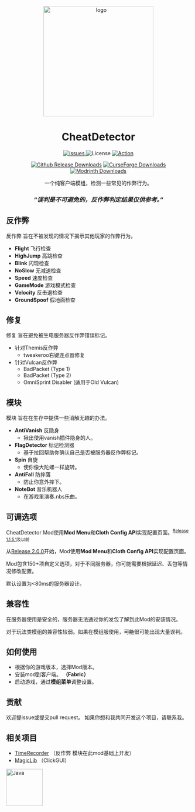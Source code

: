 <div align="center">
  <img width="300" src="https://github.com/Nova-Committee/CheatDetector/blob/master/logo.png?raw=true" alt="logo">

# CheatDetector
<p align="center">
    <a href="https://github.com/Nova-Committee/CheatDetector/issues">
      <img src="https://img.shields.io/github/issues/Nova-Committee/CheatDetector?style=flat" alt="issues" />
    </a>
    <img src="https://img.shields.io/badge/license-GPLV3-green" alt="License">
    <a href="https://github.com/Nova-Committee/CheatDetector/actions/workflows/gradle.yml">
      <img src="https://github.com/Nova-Committee/CheatDetector/actions/workflows/gradle.yml/badge.svg" alt="Action">
    </a>  
</p>

[![Github Release Downloads](https://img.shields.io/github/downloads/Nova-Committee/CheatDetector/total?label=Github%20Release%20Downloads&style=flat-square)](https://github.com/Nova-Committee/CheatDetector/releases)
[![CurseForge Downloads](http://cf.way2muchnoise.eu/997222.svg?badge_style=flat)](https://www.curseforge.com/minecraft/mc-mods/cheatdetector)
[![Modrinth Downloads](https://img.shields.io/modrinth/dt/QNVaUzHT?label=Modrinth%20Downloads&logo=Modrinth%20Downloads&style=flat-square)](https://modrinth.com/mod/cheatdetector)

一个纯客户端模组，检测一些常见的作弊行为。

### ***“误判是不可避免的，反作弊判定结果仅供参考。”***
</div>

## 反作弊
反作弊 旨在不被发现的情况下揭示其他玩家的作弊行为。
- **Flight** 飞行检查
- **HighJump** 高跳检查
- **Blink** 闪现检查
- **NoSlow** 无减速检查
- **Speed** 速度检查
- **GameMode** 游戏模式检查
- **Velocity** 反击退检查
- **GroundSpoof** 假地面检查

## 修复
修复 旨在避免被生电服务器反作弊错误标记。
- 针对Themis反作弊
    - tweakeroo右键连点器修复
- 针对Vulcan反作弊
    - BadPacket (Type 1)
    - BadPacket (Type 2)
    - OmniSprint Disabler (适用于Old Vulcan)

## 模块
模块 旨在在生存中提供一些消解无趣的办法。
- **AntiVanish** 反隐身
    - 揪出使用vanish插件隐身的人。
- **FlagDetector** 标记检测器
    - 基于拉回帮助你确认自己是否被服务器反作弊标记。
- **Spin** 自旋
    - 使你像大陀螺一样旋转。
- **AntiFall** 防摔落
    - 防止你意外摔下。
- **NoteBot** 音乐机器人
    - 在游戏里演奏.nbs乐曲。

## 可调选项
CheatDetector Mod使用**Mod Menu**和**Cloth Config API**实现配置页面。<sup>[Release 1.1.5.1](https://github.com/Nova-Committee/CheatDetector/releases/tag/1.1.5.1)及以前<sup>

从[Release 2.0.0](https://github.com/Nova-Committee/CheatDetector/releases/tag/1.1.5.1)开始，Mod使用**Mod Menu**和**Cloth Config API**实现配置页面。

Mod包含150+项自定义选项，对于不同服务器，你可能需要根据延迟、丢包等情况修改配置。

默认设置为<80ms的服务器设计。

## 兼容性
在服务器使用是安全的，服务器无法通过你的发包了解到此Mod的安装情况。

对于玩法类模组的兼容性较弱。如果在模组服使用，~~可能~~很可能出现大量误判。

## 如何使用
- 根据你的游戏版本，选择Mod版本。
- 安装mod到客户端。 **（Fabric）**
- 启动游戏，通过**模组菜单**调整设置。

## 贡献
欢迎提issue或提交pull request。
如果你想和我共同开发这个项目，请联系我。

## 相关项目
- [TimeRecorder](https://github.com/Nova-Committee/TimeRecorder) （反作弊 模块在此mod基础上开发）
- [MagicLib](https://github.com/Hendrix-Shen/MagicLib) （ClickGUI）

<img src="https://github.com/SAWARATSUKI/ServiceLogos/blob/main/Java/Java.png" alt="Java" width="100" />
